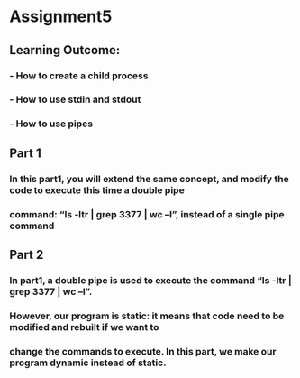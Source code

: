 # Assignment5

## Learning Outcome: 
### - How to create a child process
### - How to use stdin and stdout
### - How to use pipes

## Part 1
### In this part1, you will extend the same concept, and modify the code to execute this time a double pipe
### command: “ls -ltr | grep 3377 | wc –l”, instead of a single pipe command

## Part 2
### In part1, a double pipe is used to execute the command “ls -ltr | grep 3377 | wc –l”.
### However, our program is static: it means that code need to be modified and rebuilt if we want to
### change the commands to execute. In this part, we make our program dynamic instead of static.